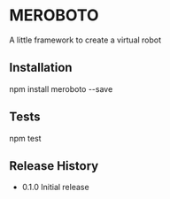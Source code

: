 MEROBOTO
=========

A little framework to create a virtual robot

## Installation

  npm install meroboto --save

## Tests

  npm test

## Release History

* 0.1.0 Initial release